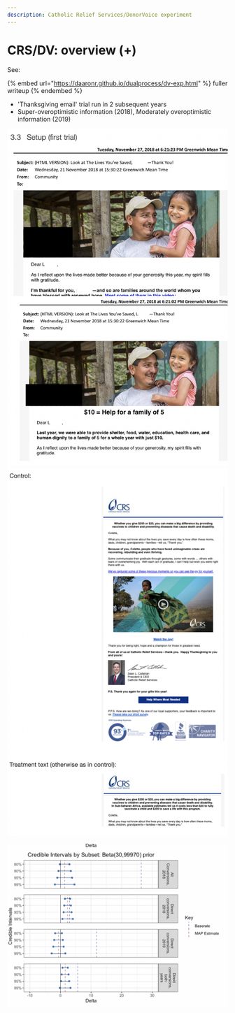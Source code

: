 ```yaml
---
description: Catholic Relief Services/DonorVoice experiment
---
```


# CRS/DV: overview (+)

See:&#x20;

{% embed url="https://daaronr.github.io/dualprocess/dv-exp.html" %}
fuller writeup
{% endembed %}



* 'Thanksgiving email' trial run in 2 subsequent years
* Super-overoptimistic information (2018), Moderately overoptimistic information (2019)

![](<../../.gitbook/assets/image (3).png>)![](<../../.gitbook/assets/image (18) (1) (1) (1).png>)

![Bayesian Credible intervals for 'impact of impact information' on probability of donating ](<../../.gitbook/assets/image (16) (1).png>)
